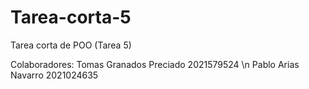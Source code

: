 # Tarea-corta-5
Tarea corta de POO (Tarea 5)

Colaboradores:
Tomas Granados Preciado 2021579524 \n
Pablo Arias Navarro 2021024635
